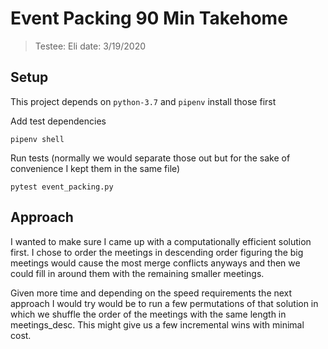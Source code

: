 # Event Packing 90 Min Takehome
> Testee: Eli
> date: 3/19/2020

## Setup 
This project depends on `python-3.7` and `pipenv` install those first

Add test dependencies 
```
pipenv shell
```

Run tests (normally we would separate those out but for the sake of convenience I kept them in the same file)
```
pytest event_packing.py
```

## Approach
I wanted to make sure I came up with a computationally efficient solution first. I chose to order the meetings in descending order figuring the big meetings would cause the most merge conflicts anyways and then we could fill in around them with the remaining smaller meetings. 


Given more time and depending on the speed requirements the next approach I would try would be to run a few permutations of that solution in which we shuffle the order of the meetings with the same length in meetings_desc. This might give us a few incremental wins with minimal cost.
